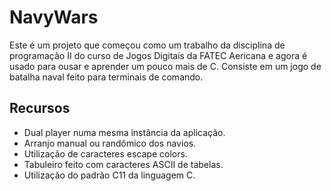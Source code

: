 # NavyWars

Este é um projeto que começou como um trabalho da disciplina de programação II do curso de Jogos Digitais da FATEC Aericana e agora é usado para ousar e aprender um pouco mais de C. Consiste em um jogo de batalha naval feito para terminais de comando.

## Recursos

* Dual player numa mesma instância da aplicação.
* Arranjo manual ou randômico dos navios.
* Utilização de caracteres escape colors.
* Tabuleiro feito com caracteres ASCII de tabelas.
* Utilização do padrão C11 da linguagem C.
